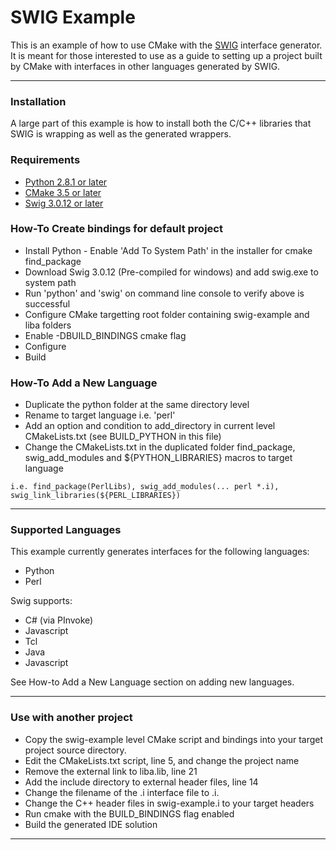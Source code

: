 # SWIG Example

This is an example of how to use CMake with the [SWIG](http://www.swig.org) interface generator. It is meant for those
interested to use as a guide to setting up a project built by CMake with interfaces in other languages generated by
SWIG.

---

### Installation
A large part of this example is how to install both the C/C++ libraries that SWIG is wrapping as well as the generated
wrappers. 

### Requirements

* [Python 2.8.1 or later](https://www.python.org/downloads/)
* [CMake 3.5 or later](https://cmake.org/download/)
* [Swig 3.0.12 or later](http://www.swig.org/download.html)

### How-To Create bindings for default project
* Install Python - Enable 'Add To System Path' in the installer for cmake find_package
* Download Swig 3.0.12 (Pre-compiled for windows) and add swig.exe to system path 
* Run 'python' and 'swig' on command line console to verify above is successful
* Configure CMake targetting root folder containing swig-example and liba folders
* Enable -DBUILD_BINDINGS cmake flag
* Configure 
* Build 

### How-To Add a New Language
* Duplicate the python folder at the same directory level
* Rename to target language i.e. 'perl'
* Add an option and condition to add_directory in current level CMakeLists.txt (see BUILD_PYTHON in this file)
* Change the CMakeLists.txt in the duplicated folder find_package, swig_add_modules and ${PYTHON_LIBRARIES} macros to target language 

```
i.e. find_package(PerlLibs), swig_add_modules(... perl *.i), swig_link_libraries(${PERL_LIBRARIES})
```

---

### Supported Languages
This example currently generates interfaces for the following languages:

* Python
* Perl

Swig supports:

* C# (via PInvoke)
* Javascript
* Tcl
* Java
* Javascript

See How-to Add a New Language section on adding new languages.

---

### Use with another project
* Copy the swig-example level CMake script and bindings into your target project source directory.
* Edit the CMakeLists.txt script, line 5, and change the project name
* Remove the external link to liba.lib, line 21
* Add the include directory to external header files, line 14
* Change the filename of the .i interface file to <project name>.i.
* Change the C++ header files in swig-example.i to your target headers 
* Run cmake with the BUILD_BINDINGS flag enabled
* Build the generated IDE solution

---
